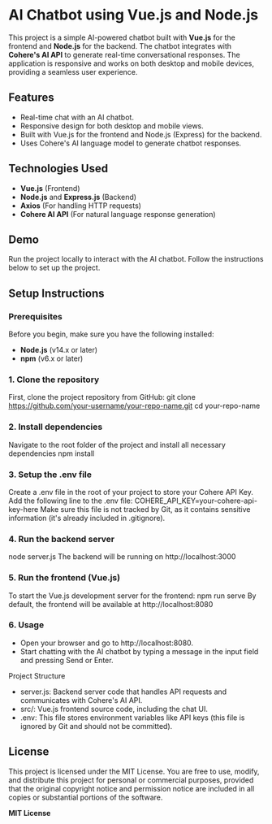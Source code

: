 # AI Chatbot using Vue.js and Node.js

This project is a simple AI-powered chatbot built with **Vue.js** for the frontend and **Node.js** for the backend. The chatbot integrates with **Cohere's AI API** to generate real-time conversational responses. The application is responsive and works on both desktop and mobile devices, providing a seamless user experience.

## Features
- Real-time chat with an AI chatbot.
- Responsive design for both desktop and mobile views.
- Built with Vue.js for the frontend and Node.js (Express) for the backend.
- Uses Cohere's AI language model to generate chatbot responses.

## Technologies Used
- **Vue.js** (Frontend)
- **Node.js** and **Express.js** (Backend)
- **Axios** (For handling HTTP requests)
- **Cohere AI API** (For natural language response generation)

## Demo
Run the project locally to interact with the AI chatbot. Follow the instructions below to set up the project.

## Setup Instructions

### Prerequisites
Before you begin, make sure you have the following installed:
- **Node.js** (v14.x or later)
- **npm** (v6.x or later)

### 1. Clone the repository
First, clone the project repository from GitHub:
git clone https://github.com/your-username/your-repo-name.git
cd your-repo-name

### 2. Install dependencies
Navigate to the root folder of the project and install all necessary dependencies
npm install

### 3. Setup the .env file
Create a .env file in the root of your project to store your Cohere API Key. Add the following line to the .env file:
COHERE_API_KEY=your-cohere-api-key-here
Make sure this file is not tracked by Git, as it contains sensitive information (it's already included in .gitignore).

### 4. Run the backend server
node server.js
The backend will be running on http://localhost:3000

### 5. Run the frontend (Vue.js)
To start the Vue.js development server for the frontend:
npm run serve
By default, the frontend will be available at http://localhost:8080

### 6. Usage
- Open your browser and go to http://localhost:8080.
- Start chatting with the AI chatbot by typing a message in the input field and pressing Send or Enter.

Project Structure
- server.js: Backend server code that handles API requests and communicates with Cohere's AI API.
- src/: Vue.js frontend source code, including the chat UI.
- .env: This file stores environment variables like API keys (this file is ignored by Git and should not be committed).

## License

This project is licensed under the MIT License. You are free to use, modify, and distribute this project for personal or commercial purposes, provided that the original copyright notice and permission notice are included in all copies or substantial portions of the software.

**MIT License**



